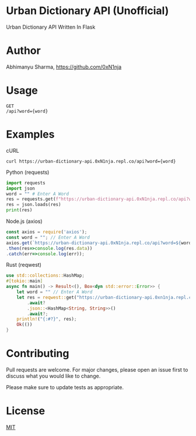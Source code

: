 # Urban Dictionary API (Unofficial)
Urban Dictionary API Written In Flask

# Author
Abhimanyu Sharma, https://github.com/0xN1nja

# Usage
```
GET
/api?word={word}
```
# Examples
cURL
```
curl https://urban-dictionary-api.0xN1nja.repl.co/api?word={word}
```
Python (requests)
```python
import requests
import json
word = "" # Enter A Word
res = requests.get(f"https://urban-dictionary-api.0xN1nja.repl.co/api?word={word}").content
res = json.loads(res)
print(res)
```
Node.js (axios)
```typescript
const axios = require('axios');
const word = ""; // Enter A Word
axios.get(`https://urban-dictionary-api.0xN1nja.repl.co/api?word=${word}`)
.then(res=>console.log(res.data))
.catch(err=>console.log(err));
```
Rust (reqwest)
```rust
use std::collections::HashMap;
#[tokio::main]
async fn main() -> Result<(), Box<dyn std::error::Error>> {
    let word = "" // Enter A Word
    let res = reqwest::get("https://urban-dictionary-api.0xn1nja.repl.co/api?word={:?}",word)
        .await?
        .json::<HashMap<String, String>>()
        .await?;
    println!("{:#?}", res);
    Ok(())
}
```
# Contributing
Pull requests are welcome. For major changes, please open an issue first to discuss what you would like to change.

Please make sure to update tests as appropriate.

# License
[MIT](https://github.com/0xN1nja/Urban-Dictionary-API-Unofficial/blob/master/LICENCE.txt)